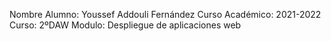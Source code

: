 Nombre Alumno: Youssef Addouli Fernández Curso Académico: 2021-2022
Curso: 2ºDAW
Modulo: Despliegue de aplicaciones web
